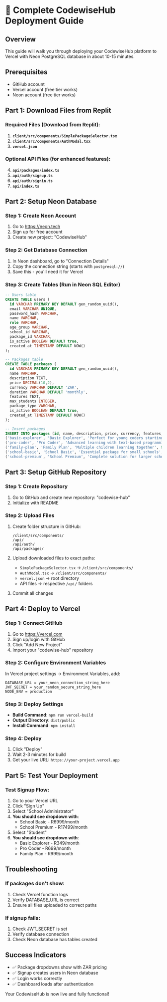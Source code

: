 # 🚀 Complete CodewiseHub Deployment Guide

## Overview
This guide will walk you through deploying your CodewiseHub platform to Vercel with Neon PostgreSQL database in about 10-15 minutes.

## Prerequisites
- GitHub account
- Vercel account (free tier works)
- Neon account (free tier works)

## Part 1: Download Files from Replit

### Required Files (Download from Replit):
1. **`client/src/components/SimplePackageSelector.tsx`**
2. **`client/src/components/AuthModal.tsx`** 
3. **`vercel.json`**

### Optional API Files (for enhanced features):
4. **`api/packages/index.ts`**
5. **`api/auth/signup.ts`**
6. **`api/auth/signin.ts`**
7. **`api/index.ts`**

## Part 2: Setup Neon Database

### Step 1: Create Neon Account
1. Go to https://neon.tech
2. Sign up for free account
3. Create new project: "CodewiseHub"

### Step 2: Get Database Connection
1. In Neon dashboard, go to "Connection Details"
2. Copy the connection string (starts with `postgresql://`)
3. Save this - you'll need it for Vercel

### Step 3: Create Tables (Run in Neon SQL Editor)
```sql
-- Users table
CREATE TABLE users (
  id VARCHAR PRIMARY KEY DEFAULT gen_random_uuid(),
  email VARCHAR UNIQUE,
  password_hash VARCHAR,
  name VARCHAR,
  role VARCHAR,
  age_group VARCHAR,
  school_id VARCHAR,
  package_id VARCHAR,
  is_active BOOLEAN DEFAULT true,
  created_at TIMESTAMP DEFAULT NOW()
);

-- Packages table  
CREATE TABLE packages (
  id VARCHAR PRIMARY KEY DEFAULT gen_random_uuid(),
  name VARCHAR,
  description TEXT,
  price DECIMAL(10,2),
  currency VARCHAR DEFAULT 'ZAR',
  duration VARCHAR DEFAULT 'monthly',
  features TEXT,
  max_students INTEGER,
  package_type VARCHAR,
  is_active BOOLEAN DEFAULT true,
  created_at TIMESTAMP DEFAULT NOW()
);

-- Insert packages
INSERT INTO packages (id, name, description, price, currency, features, package_type, max_students) VALUES
('basic-explorer', 'Basic Explorer', 'Perfect for young coders starting their journey', 349.00, 'ZAR', '["Visual Block Programming", "Basic Coding Concepts", "5 Projects", "Progress Tracking"]', 'individual', NULL),
('pro-coder', 'Pro Coder', 'Advanced learning with text-based programming', 699.00, 'ZAR', '["Text-Based Programming", "Advanced Projects", "AI/Prompt Engineering", "Unlimited Projects"]', 'individual', NULL),
('family-plan', 'Family Plan', 'Multiple children learning together', 999.00, 'ZAR', '["Up to 4 Children", "All Features", "Parent Dashboard", "Progress Reports"]', 'individual', NULL),
('school-basic', 'School Basic', 'Essential package for small schools', 6999.00, 'ZAR', '["Up to 30 Students", "Teacher Dashboard", "Classroom Management", "Analytics"]', 'school', 30),
('school-premium', 'School Premium', 'Complete solution for larger schools', 17499.00, 'ZAR', '["Up to 100 Students", "Advanced Analytics", "Custom Curriculum", "Priority Support"]', 'school', 100);
```

## Part 3: Setup GitHub Repository

### Step 1: Create Repository
1. Go to GitHub and create new repository: "codewise-hub"
2. Initialize with README

### Step 2: Upload Files
1. Create folder structure in GitHub:
   ```
   /client/src/components/
   /api/
   /api/auth/
   /api/packages/
   ```

2. Upload downloaded files to exact paths:
   - `SimplePackageSelector.tsx` → `/client/src/components/`
   - `AuthModal.tsx` → `/client/src/components/`
   - `vercel.json` → root directory
   - API files → respective `/api/` folders

3. Commit all changes

## Part 4: Deploy to Vercel

### Step 1: Connect GitHub
1. Go to https://vercel.com
2. Sign up/login with GitHub
3. Click "Add New Project"
4. Import your "codewise-hub" repository

### Step 2: Configure Environment Variables
In Vercel project settings → Environment Variables, add:

```
DATABASE_URL = your_neon_connection_string_here
JWT_SECRET = your_random_secure_string_here  
NODE_ENV = production
```

### Step 3: Deploy Settings
- **Build Command**: `npm run vercel-build`
- **Output Directory**: `dist/public`
- **Install Command**: `npm install`

### Step 4: Deploy
1. Click "Deploy"
2. Wait 2-3 minutes for build
3. Get your live URL: `https://your-project.vercel.app`

## Part 5: Test Your Deployment

### Test Signup Flow:
1. Go to your Vercel URL
2. Click "Sign Up"
3. Select "School Administrator"
4. **You should see dropdown with**:
   - School Basic - R6999/month
   - School Premium - R17499/month
5. Select "Student" 
6. **You should see dropdown with**:
   - Basic Explorer - R349/month
   - Pro Coder - R699/month
   - Family Plan - R999/month

## Troubleshooting

### If packages don't show:
1. Check Vercel function logs
2. Verify DATABASE_URL is correct
3. Ensure all files uploaded to correct paths

### If signup fails:
1. Check JWT_SECRET is set
2. Verify database connection
3. Check Neon database has tables created

## Success Indicators
- ✅ Package dropdowns show with ZAR pricing
- ✅ Signup creates users in Neon database
- ✅ Login works correctly
- ✅ Dashboard loads after authentication

Your CodewiseHub is now live and fully functional!